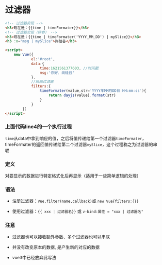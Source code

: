 # 过滤器

```HTML
<!-- 过滤器实现 -->
<h3>现在是：{{time | timeFormater}}</h3>
<!-- 过滤器实现（传参） -->
<h3>现在是：{{time | timeFormater('YYYY_MM_DD') | mySlice}}</h3>
<h3 :x="msg | mySlice">尚硅谷</h3>

<script>
    new Vue({
            el:'#root',
            data:{
                time:1621561377603, //时间戳
                msg:'你好，尚硅谷'
            },
            //局部过滤器
            filters:{
                timeFormater(value,str='YYYY年MM月DD日 HH:mm:ss'){
                    return dayjs(value).format(str)
                }
            }
        })
</script>
```

### 上面代码line4的一个执行过程

`time`从data中拿到响应的值，之后将值传递给第一个过滤器`timeFormater`，timeFormater的返回值传递给第二个过滤器`mySlice`，这个过程称之为过滤器的串联

### 定义

对要显示的数据进行特定格式化后再显示（适用于一些简单逻辑的处理）

### 语法

- 注册过滤器：`Vue.filter(name,callback)`或 `new Vue{filters:{}}`

- 使用过滤器：`{{ xxx | 过滤器名}}` 或 `v-bind:属性 = "xxx | 过滤器名"`

### 注意

- 过滤器也可以接收额外参数、多个过滤器也可以串联

- 并没有改变原本的数据, 是产生新的对应的数据

- vue3中已经放弃此写法


